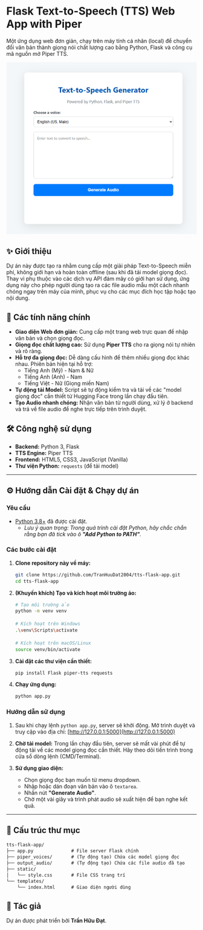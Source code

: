 # Flask Text-to-Speech (TTS) Web App with Piper

Một ứng dụng web đơn giản, chạy trên máy tính cá nhân (local) để chuyển đổi văn bản thành giọng nói chất lượng cao bằng Python, Flask và công cụ mã nguồn mở Piper TTS.

<p align="center">
  <img src="img/Capture.PNG" alt="Banner"/>
</p>

## ✨ Giới thiệu

Dự án này được tạo ra nhằm cung cấp một giải pháp Text-to-Speech miễn phí, không giới hạn và hoàn toàn offline (sau khi đã tải model giọng đọc). Thay vì phụ thuộc vào các dịch vụ API đám mây có giới hạn sử dụng, ứng dụng này cho phép người dùng tạo ra các file audio mẫu một cách nhanh chóng ngay trên máy của mình, phục vụ cho các mục đích học tập hoặc tạo nội dung.

## 🚀 Các tính năng chính

-   **Giao diện Web đơn giản:** Cung cấp một trang web trực quan để nhập văn bản và chọn giọng đọc.
-   **Giọng đọc chất lượng cao:** Sử dụng **Piper TTS** cho ra giọng nói tự nhiên và rõ ràng.
-   **Hỗ trợ đa giọng đọc:** Dễ dàng cấu hình để thêm nhiều giọng đọc khác nhau. Phiên bản hiện tại hỗ trợ:
    -   Tiếng Anh (Mỹ) - Nam & Nữ
    -   Tiếng Anh (Anh) - Nam
    -   Tiếng Việt - Nữ (Giọng miền Nam)
-   **Tự động tải Model:** Script sẽ tự động kiểm tra và tải về các "model giọng đọc" cần thiết từ Hugging Face trong lần chạy đầu tiên.
-   **Tạo Audio nhanh chóng:** Nhận văn bản từ người dùng, xử lý ở backend và trả về file audio để nghe trực tiếp trên trình duyệt.

## 🛠️ Công nghệ sử dụng

-   **Backend:** Python 3, Flask
-   **TTS Engine:** Piper TTS
-   **Frontend:** HTML5, CSS3, JavaScript (Vanilla)
-   **Thư viện Python:** `requests` (để tải model)

---

## ⚙️ Hướng dẫn Cài đặt & Chạy dự án

### Yêu cầu
-   [Python 3.8+](https://www.python.org/downloads/) đã được cài đặt.
    -   *Lưu ý quan trọng: Trong quá trình cài đặt Python, hãy chắc chắn rằng bạn đã tick vào ô **"Add Python to PATH"**.*

### Các bước cài đặt

1.  **Clone repository này về máy:**
    ```bash
    git clone https://github.com/TranHuuDat2004/tts-flask-app.git
    cd tts-flask-app
    ```

2.  **(Khuyến khích) Tạo và kích hoạt môi trường ảo:**
    ```bash
    # Tạo môi trường ảo
    python -m venv venv

    # Kích hoạt trên Windows
    .\venv\Scripts\activate

    # Kích hoạt trên macOS/Linux
    source venv/bin/activate
    ```

3.  **Cài đặt các thư viện cần thiết:**
    ```bash
    pip install Flask piper-tts requests
    ```

4.  **Chạy ứng dụng:**
    ```bash
    python app.py
    ```

### Hướng dẫn sử dụng

1.  Sau khi chạy lệnh `python app.py`, server sẽ khởi động. Mở trình duyệt và truy cập vào địa chỉ: [http://127.0.0.1:5000](http://127.0.0.1:5000)

2.  **Chờ tải model:** Trong lần chạy đầu tiên, server sẽ mất vài phút để tự động tải về các model giọng đọc cần thiết. Hãy theo dõi tiến trình trong cửa sổ dòng lệnh (CMD/Terminal).

3.  **Sử dụng giao diện:**
    -   Chọn giọng đọc bạn muốn từ menu dropdown.
    -   Nhập hoặc dán đoạn văn bản vào ô `textarea`.
    -   Nhấn nút **"Generate Audio"**.
    -   Chờ một vài giây và trình phát audio sẽ xuất hiện để bạn nghe kết quả.

---

## 📁 Cấu trúc thư mục

```
tts-flask-app/
├── app.py              # File server Flask chính
├── piper_voices/       # (Tự động tạo) Chứa các model giọng đọc
├── output_audio/       # (Tự động tạo) Chứa các file audio đã tạo
├── static/
│   └── style.css       # File CSS trang trí
└── templates/
    └── index.html      # Giao diện người dùng
```

## 📝 Tác giả

Dự án được phát triển bởi **Trần Hữu Đạt**.
